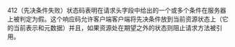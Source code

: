 412（先决条件失败）状态码表明在请求头字段中给出的一个或多个条件在服务器上被判定为假。这个响应码允许客户端客户端将先决条件放到当前资源状态上（它的当前表示和元数据）并且，如果资源处在期望之外的状态则阻止请求方法被引用。 